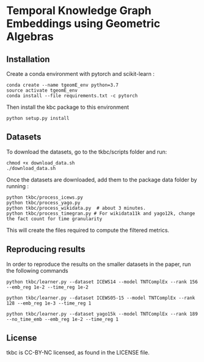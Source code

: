 # Temporal Knowledge Graph Embeddings using Geometric Algebras


## Installation
Create a conda environment with pytorch and scikit-learn :
```
conda create --name tgeomE_env python=3.7
source activate tgeomE_env
conda install --file requirements.txt -c pytorch
```

Then install the kbc package to this environment
```
python setup.py install
```

## Datasets

To download the datasets, go to the tkbc/scripts folder and run:
```
chmod +x download_data.sh
./download_data.sh
```

Once the datasets are downloaded, add them to the package data folder by running :
```
python tkbc/process_icews.py
python tkbc/process_yago.py
python tkbc/process_wikidata.py  # about 3 minutes.
python tkbc/process_timegran.py # For wikidata11k and yago12k, change the fact count for time granularity
```

This will create the files required to compute the filtered metrics.

## Reproducing results

In order to reproduce the results on the smaller datasets in the paper, run the following commands

```
python tkbc/learner.py --dataset ICEWS14 --model TNTComplEx --rank 156 --emb_reg 1e-2 --time_reg 1e-2

python tkbc/learner.py --dataset ICEWS05-15 --model TNTComplEx --rank 128 --emb_reg 1e-3 --time_reg 1

python tkbc/learner.py --dataset yago15k --model TNTComplEx --rank 189 --no_time_emb --emb_reg 1e-2 --time_reg 1
```

## License
tkbc is CC-BY-NC licensed, as found in the LICENSE file.
